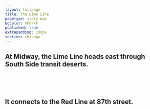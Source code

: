 ```yaml
---
layout: fullpage
title: The Lime Line
pagetype: story map
bgcolor: FFFFFF
published: true
extrapadding: 100px
section: chicago
---
```


<div class="mapstage"></div>

## At Midway, the Lime Line heads east through South Side transit deserts.
<br><br><br>
## It connects to the Red Line at 87th street.
